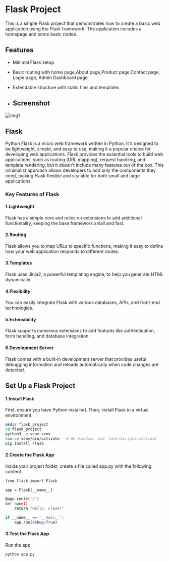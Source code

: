 # Flask Project
This is a simple Flask project that demonstrates how to create a basic web application using the Flask framework. The application includes a homepage and some basic routes.

## Features

- Minimal Flask setup
- Basic routing with home page,About page,Product page,Contact page, Login page, Admin Dashboard page
- Extendable structure with static files and templates

- ## Screenshot

![img1](https://github.com/user-attachments/assets/44721904-8237-49d2-9155-0e6e5cfbf72f)

## Flask

Python Flask is a micro web framework written in Python. It's designed to be lightweight, simple, and easy to use, making it a popular choice for developing web applications. Flask provides the essential tools to build web applications, such as routing (URL mapping), request handling, and template rendering, but it doesn't include many features out of the box. This minimalist approach allows developers to add only the components they need, making Flask flexible and scalable for both small and large applications.

### Key Features of Flask

#### 1.Lightweight
 Flask has a simple core and relies on extensions to add additional functionality, keeping the base framework small and fast.
#### 2.Routing
 Flask allows you to map URLs to specific functions, making it easy to define how your web application responds to different routes.
#### 3.Templates 
Flask uses Jinja2, a powerful templating engine, to help you generate HTML dynamically.

#### 4.Flexibility 
You can easily integrate Flask with various databases, APIs, and front-end technologies.

#### 5.Extensibility
 Flask supports numerous extensions to add features like authentication, form handling, and database integration.

#### 6.Development Server 
Flask comes with a built-in development server that provides useful debugging information and reloads automatically when code changes are detected.



## Set Up a Flask Project

#### 1.Install Flask
First, ensure you have Python installed. Then, install Flask in a virtual environment.

```bash
mkdir flask_project
cd flask_project
python3 -m venv venv
source venv/bin/activate   # On Windows, use `venv\Scripts\activate`
pip install Flask

```
#### 2.Create the Flask App
Inside your project folder, create a file called app.py with the following content

```bash
from flask import Flask

app = Flask(__name__)

@app.route('/')
def home():
    return "Hello, Flask!"

if __name__ == '__main__':
    app.run(debug=True)

```
#### 3.Test the Flask App
Run the app


```bash
python app.py

```

